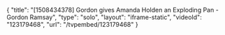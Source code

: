 {
    "title": "[1508434378] Gordon gives Amanda Holden an Exploding Pan - Gordon Ramsay",
    "type": "solo",
    "layout": "iframe-static",
    "videoId": "123179468",
    "url": "\/tvpembed\/123179468"
}